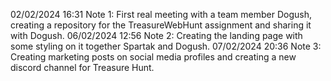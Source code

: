 02/02/2024 16:31
Note 1: First real meeting with a team member Dogush, creating a repository for the TreasureWebHunt assignment and sharing it with Dogush.
06/02/2024 12:56
Note 2: Creating the landing page with some styling on it together Spartak and Dogush.
07/02/2024 20:36
Note 3: Creating marketing posts on social media profiles and creating a new discord channel for Treasure Hunt.